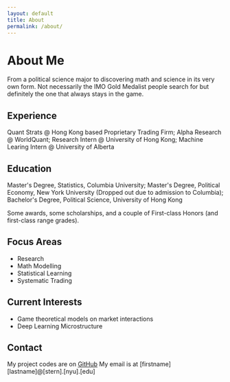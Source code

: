 ```yaml
---
layout: default
title: About
permalink: /about/
---
```


# About Me
From a political science major to discovering math and science in its very own form. 
Not necessarily the IMO Gold Medalist people search for but definitely the one that always stays in the game.

## Experience
Quant Strats @ Hong Kong based Proprietary Trading Firm;
Alpha Research @ WorldQuant;
Research Intern @ University of Hong Kong;
Machine Learing Intern @ University of Alberta

## Education
Master's Degree, Statistics, Columbia University;
Master's Degree, Political Economy, New York University (Dropped out due to admission to Columbia);
Bachelor's Degree, Political Science, University of Hong Kong 

Some awards, some scholarships, and a couple of First-class Honors (and first-class range grades).

## Focus Areas
- Research
- Math Modelling
- Statistical Learning
- Systematic Trading

## Current Interests
- Game theoretical models on market interactions
- Deep Learning Microstructure
   
## Contact
My project codes are on [GitHub](https://github.com/resyui)
My email is at [firstname][lastname]@[stern].[nyu].[edu]
